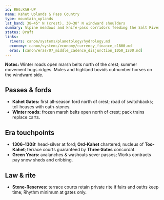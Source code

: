 ```yaml
---
id: REG:KAH-UP
name: Kahet Uplands & Pass Country
type: mountain_uplands
lat_band: 38–45° N (crest), 30–38° N windward shoulders
summary: Alpine meadows and knife-pass corridors feeding the Salt River; transhumant herders and toll houses on switchbacks.
status: Draft
links:
  rivers: canon/systems/planetology/hydrology.md
  economy: canon/systems/economy/currency_finance_c1800.md
  eras: [canon/eras/07_middle_cadence_disjunction_1050_1200.md]
---
```

**Notes:** Winter roads open marsh belts north of the crest; summer movement hugs ridges. Mules and highland bovids outnumber horses on the windward side.

## Passes & fords
- **Kahet Gates:** first all-season ford north of crest; road of switchbacks; toll houses with oath-stones.
- **Winter roads:** frozen marsh belts open north of crest; pack trains replace carts.

## Era touchpoints
- **1306–1308:** head-silver at ford; **Ord-Kahet** chartered; nucleus of **Too-Kahet**; terrace courts guaranteed by **Three Gates** concordat.
- **Green Years:** avalanches & washouts sever passes; Works contracts pay snow sheds and cribbing.

## Law & rite
- **Stone-Reserves:** terrace courts retain private rite if fairs and oaths keep time; Rhythm minimum at gates only.
